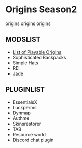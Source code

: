 # Origins Season2
origins origins origins

## MODSLIST
- [List of Playable Origins](LoPO.md)
- Sophisticated Backpacks
- Simple Hats
- REI
- Jade

## PLUGINLIST
- EssentialsX
- Luckperms
- Dynmap
- Authme
- Skinsrestorer
- TAB
- Resource world
- Discord chat plugin
